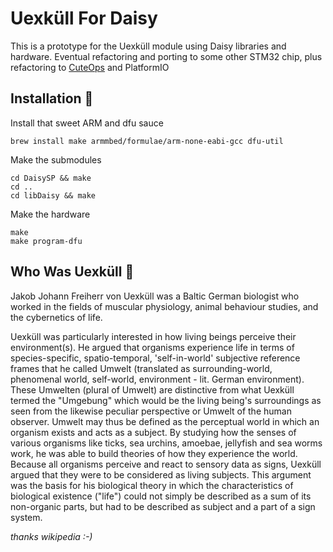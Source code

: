 # Uexküll For Daisy

This is a prototype for the Uexküll module using Daisy libraries and hardware. Eventual refactoring and porting to some other STM32 chip, plus refactoring to [CuteOps](https://github.com/cutelabnyc/cute-op) and PlatformIO

## Installation 🍤

Install that sweet ARM and dfu sauce

```
brew install make armmbed/formulae/arm-none-eabi-gcc dfu-util
```

Make the submodules 

```
cd DaisySP && make
cd ..
cd libDaisy && make
```
Make the hardware

```
make
make program-dfu
```

## Who Was Uexküll 🐡

Jakob Johann Freiherr von Uexküll was a Baltic German biologist who worked in the fields of muscular physiology, animal behaviour studies, and the cybernetics of life.

Uexküll was particularly interested in how living beings perceive their environment(s). He argued that organisms experience life in terms of species-specific, spatio-temporal, 'self-in-world' subjective reference frames that he called Umwelt (translated as surrounding-world, phenomenal world, self-world, environment - lit. German environment). These Umwelten (plural of Umwelt) are distinctive from what Uexküll termed the "Umgebung" which would be the living being's surroundings as seen from the likewise peculiar perspective or Umwelt of the human observer. Umwelt may thus be defined as the perceptual world in which an organism exists and acts as a subject. By studying how the senses of various organisms like ticks, sea urchins, amoebae, jellyfish and sea worms work, he was able to build theories of how they experience the world. Because all organisms perceive and react to sensory data as signs, Uexküll argued that they were to be considered as living subjects. This argument was the basis for his biological theory in which the characteristics of biological existence ("life") could not simply be described as a sum of its non-organic parts, but had to be described as subject and a part of a sign system.

*thanks wikipedia :-)*